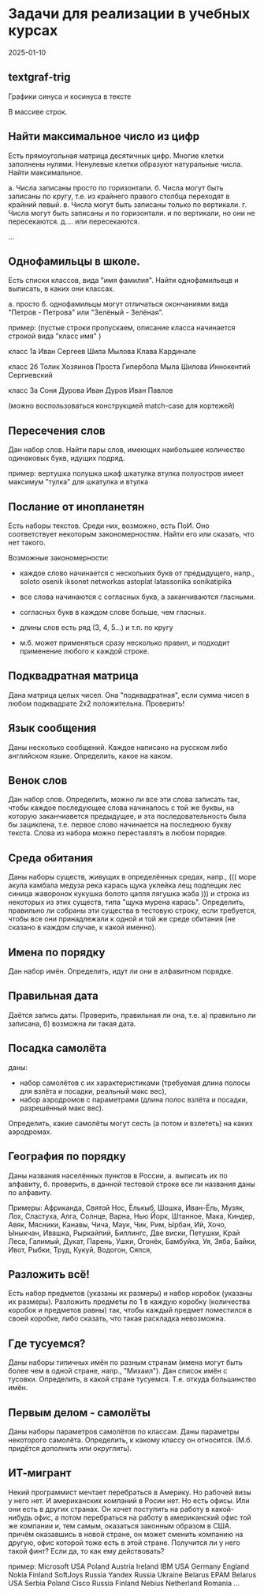 Задачи для реализации в учебных курсах
======================================

2025-01-10

textgraf-trig
--------------------------------------

Графики синуса и косинуса в тексте

В массиве строк.


Найти максимальное число из цифр
--------------------------------------

Есть прямоугольная матрица десятичных цифр. 
Многие клетки заполнены нулями.
Ненулевые клетки образуют натуральные числа.
Найти максимальное.

а. Числа записаны просто по горизонтали.
б. Числа могут быть записаны по кругу, т.е. из крайнего правого столбца переходят в крайний левый.
в. Числа могут быть записаны только по вертикали.
г. Числа могут быть записаны и по горизонтали. и по вертикали, но они не пересекаются.
д.... или пересекаются.

...


Однофамильцы в школе.
---------------------------------------


Есть списки классов, вида "имя фамилия".
Найти однофамильецв и выписать, в каких они классах.

а. просто
б. однофамильцы могут отличаться окончаниями вида "Петров - Петрова" или "Зелёный - Зелёная".

пример:
(пустые строки пропускаем,
описание класса начинается строкой вида 
    "класс имя"
)

класс 1а
Иван Сергеев
Шила Мылова
Клава Кардинале

класс 2б
Толик Хозяинов
Проста Гипербола
Мыла Шилова
Иннокентий Сергиевский

класс 3а
Соня Дурова
Иван Дуров
Иван Павлов

(можно воспользоваться конструкцией match-case для кортежей)


Пересечения слов
-----------------------------

Дан набор слов.
Найти пары слов, имеющих наибольшее количество одинаковых букв, идущих подряд.

пример:
вертушка полушка шкаф шкатулка втулка полуостров
имеет максимум
"тулка" для шкатулка и втулка


Послание от инопланетян
-----------------------------------

Есть наборы текстов.
Среди них, возможно, есть ПоИ.
Оно соответствует некоторым закономерностям.
Найти его или сказать, что нет такого.

Возможные закономерности:

- каждое слово начинается с нескольких букв от предыдущего,
напр.,
soloto osenik iksonet networkas astoplat latassonika sonikatipika

- все слова начинаются с согласных букв, а заканчиваются гласными.

- согласных букв в каждом слове больше, чем гласных.

- длины слов есть ряд (3, 4, 5...) и т.п. по кругу

+ м.б. может применяться сразу несколько правил,
и подходит применение любого к каждой строке.


Подквадратная матрица 
----------------------------------

Дана матрица целых чисел.
Она "подквадратная", если сумма чисел в любом подквадрате 2х2 положительна.
Проверить!


Язык сообщения
----------------------------------------

Даны несколько сообщений.
Каждое написано на русском либо английском языке.
Определить, какое на каком.


Венок слов
-------------------------------

Дан набор слов.
Определить, можно ли все эти слова записать так, чтобы каждое последующее слова начиналось с той же буквы,
на которую заканчиавется предыдущее,
и эта последовательность была бы зациклена, 
т.е. первое слово начинается на последнюю букву текста.
Слова из набора можно переставлять в любом порядке.


Среда обитания
------------------------------------

Даны наборы существ, живущих в определённых средах, напр.,
(((
море акула камбала медуза
река карась щука уклейка лещ подлещик
лес синица жаворонок кукушка
болото цапля лягушка жаба 
)))
и строка из некоторых из этих существ, типа
"щука мурена карась".
Определить, правильно ли собраны эти существа в тестовую строку,
если требуется, чтобы все они принадлежали к одной и той же среде обитания
(не сказано в каждом случае, к какой именно).


Имена по порядку
-------------------------------------

Дан набор имён.
Определить, идут ли они в алфавитном порядке.


Правильная дата
-----------------------------------------

Даётся запись даты.
Проверить, правильная ли она,
т.е. 
а) правильно ли записана,
б) возможна ли такая дата.


Посадка самолёта
--------------------------------------

даны:
- набор самолётов с их характеристиками
(требуемая длина полосы для взлёта и посадки, реальный макс вес),
- набор аэродромов с параметрами
(длина полос взлёта и посадки, разрешённый макс вес).

Определить, какие самолёты могут сесть (а потом и взлететь) 
на каких аэродромах.


География по порядку
--------------------------------------

Даны названия населённых пунктов в России,
а. выписать их по алфавиту,
б. проверить, в данной тестовой строке все ли названия даны по алфавиту.

Примеры:
Африканда, Святой Нос, Ёлькыб, Шошка, Иван-Ёль, Музяк, Лох, Сластуха, Алга, Солнце, Варна, Нью Йорк, 
Штанное, Мака, Киндер, Авяк, Мясники, Канавы, Чича, Маук, Чик, Рим, Ырбан, Ий, Хочо, Ыныкчан, Ивашка,
Рыркайпий, Биллингс, Две виски, Петушки, Край Леса, Галимый, Дукат, Парень, Ушки, Огонёк, Бамбуйка, 
Уя, Зяба, Байки, Ивот, Рыбки, Труд, Кукуй, Водогон, Сяпся, 


Разложить всё!
--------------------------------------

Есть набор предметов (указаны их размеры) и набор коробок (указаны их размеры).
Разложить предметы по 1 в каждую коробку (количества коробок и предметов равны) так, чтобы каждый
предмет поместился в своей коробке,
либо сказать, что такая раскладка невозможна.


Где тусуемся?
-----------------------------------------

Даны наборы типичных имён по разным странам
(имена могут быть более чем в одной стране, напр., "Михаил").
Дан список имён с тусовки.
Определить, в какой стране тусуемся.
Т.е. откуда большинство имён.


Первым делом - самолёты
------------------------------------

Даны наборы параметров самолётов по классам.
Даны параметры некоторого самолёта.
Определить, к какому классу он относится.
(М.б. придётся дополнить или округлить).


ИТ-мигрант
-------------------------------------

Некий программист мечтает перебраться в Америку.
Но рабочей визы у него нет.
И американских компаний в Росии нет.
Но есть офисы.
Или они есть в других странах.
Он хочет поступить на работу в какой-нибудь офис,
а потом перебраться на работу в американский офис той же компании и,
тем самым, оказаться законным образом в США.
причём оказавшись в новой стране, он может сменить компанию на другую, 
офис которой тоже есть в этой стране.
Получится ли у него такой финт? 
Если да, то как ему действовать?

пример:
Microsoft USA Poland Austria Ireland
IBM USA Germany England
Nokia Finland
SoftJoys Russia
Yandex Russia Ukraine Belarus
EPAM Belarus USA Serbia Poland
Cisco Russia Finland
Nebius Netherland Romania
...


